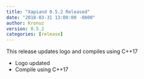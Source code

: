```yaml
---
title: "Xapiand 0.5.2 Released"
date: "2018-03-31 13:00:00 -0600"
author: Kronuz
version: 0.5.2
categories: [release]
---
```


This release updates logo and compiles using C++17

- Logo updated
- Compile using C++17
